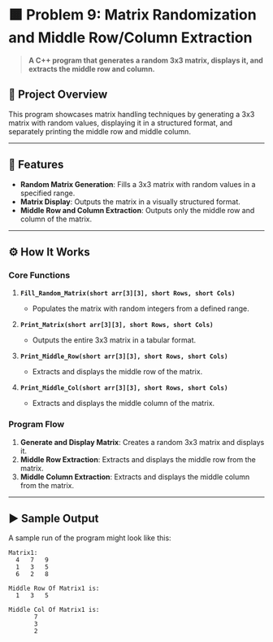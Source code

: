 # 🟧 Problem 9: Matrix Randomization and Middle Row/Column Extraction 

> **A C++ program that generates a random 3x3 matrix, displays it, and extracts the middle row and column.**

## 📘 Project Overview
This program showcases matrix handling techniques by generating a 3x3 matrix with random values, displaying it in a structured format, and separately printing the middle row and middle column.

---

## 🌟 Features
- **Random Matrix Generation**: Fills a 3x3 matrix with random values in a specified range.
- **Matrix Display**: Outputs the matrix in a visually structured format.
- **Middle Row and Column Extraction**: Outputs only the middle row and column of the matrix.

---

## ⚙️ How It Works

### Core Functions
1. **`Fill_Random_Matrix(short arr[3][3], short Rows, short Cols)`**
   - Populates the matrix with random integers from a defined range.

2. **`Print_Matrix(short arr[3][3], short Rows, short Cols)`**
   - Outputs the entire 3x3 matrix in a tabular format.

3. **`Print_Middle_Row(short arr[3][3], short Rows, short Cols)`**
   - Extracts and displays the middle row of the matrix.

4. **`Print_Middle_Col(short arr[3][3], short Rows, short Cols)`**
   - Extracts and displays the middle column of the matrix.

### Program Flow
1. **Generate and Display Matrix**: Creates a random 3x3 matrix and displays it.
2. **Middle Row Extraction**: Extracts and displays the middle row from the matrix.
3. **Middle Column Extraction**: Extracts and displays the middle column from the matrix.

---

## ▶️ Sample Output
A sample run of the program might look like this:

```plaintext
Matrix1:
  4   7   9
  1   3   5
  6   2   8

Middle Row Of Matrix1 is:
  1   3   5

Middle Col Of Matrix1 is:
       7
       3
       2
